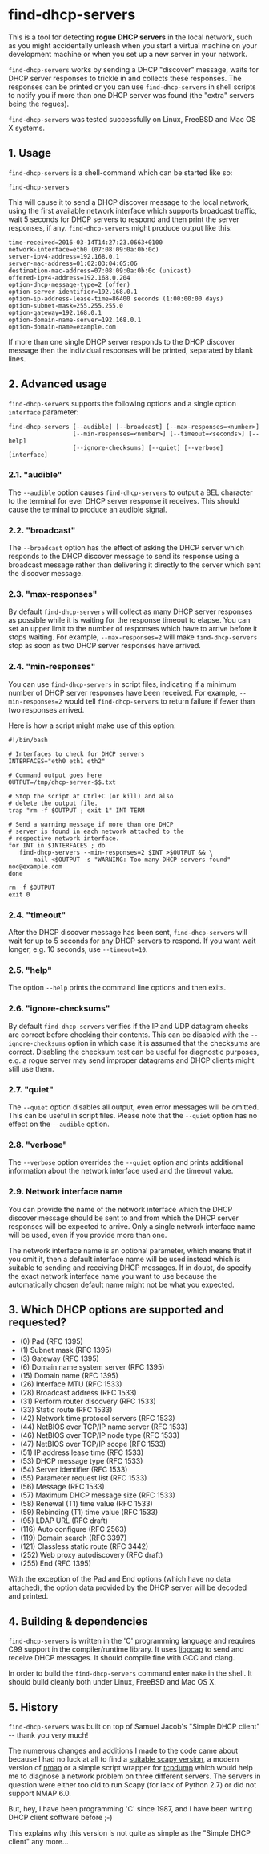 find-dhcp-servers
=================

This is a tool for detecting **rogue DHCP servers** in the local network, such as you might accidentally unleash when you start a virtual machine on your development machine or when you set up a new server in your network.

`find-dhcp-servers` works by sending a DHCP "discover" message, waits for DHCP server responses to trickle in and collects these responses. The responses can be printed or you can use `find-dhcp-servers` in shell scripts to notify you if more than one DHCP server was found (the "extra" servers being the rogues).

`find-dhcp-servers` was tested successfully on Linux, FreeBSD and Mac OS X systems.

## 1. Usage

`find-dhcp-servers` is a shell-command which can be started like so:

    find-dhcp-servers
    
This will cause it to send a DHCP discover message to the local network, using the first available network interface which supports broadcast traffic, wait 5 seconds for DHCP servers to respond and then print the server responses, if any. `find-dhcp-servers` might produce output like this:

    time-received=2016-03-14T14:27:23.0663+0100
    network-interface=eth0 (07:08:09:0a:0b:0c)
    server-ipv4-address=192.168.0.1
    server-mac-address=01:02:03:04:05:06
    destination-mac-address=07:08:09:0a:0b:0c (unicast)
    offered-ipv4-address=192.168.0.204
    option-dhcp-message-type=2 (offer)
    option-server-identifier=192.168.0.1
    option-ip-address-lease-time=86400 seconds (1:00:00:00 days)
    option-subnet-mask=255.255.255.0
    option-gateway=192.168.0.1
    option-domain-name-server=192.168.0.1
    option-domain-name=example.com

If more than one single DHCP server responds to the DHCP discover message then the individual responses will be printed, separated by blank lines.

## 2. Advanced usage

`find-dhcp-servers` supports the following options and a single option `interface` parameter:

    find-dhcp-servers [--audible] [--broadcast] [--max-responses=<number>]
                      [--min-responses=<number>] [--timeout=<seconds>] [--help]
                      [--ignore-checksums] [--quiet] [--verbose] [interface]

### 2.1. "audible"

The `--audible` option causes `find-dhcp-servers` to output a BEL character to the terminal for ever DHCP server response it receives. This should cause the terminal to produce an audible signal.

### 2.2. "broadcast"

The `--broadcast` option has the effect of asking the DHCP server which responds to the DHCP discover message to send its response using a broadcast message rather than delivering it directly to the server which sent the discover message.

### 2.3. "max-responses"

By default `find-dhcp-servers` will collect as many DHCP server responses as possible while it is waiting for the response timeout to elapse. You can set an upper limit to the number of responses which have to arrive before it stops waiting. For example, `--max-responses=2` will make `find-dhcp-servers` stop as soon as two DHCP server responses have arrived.

### 2.4. "min-responses"

You can use `find-dhcp-servers` in script files, indicating if a minimum number of DHCP server responses have been received. For example, `--min-responses=2` would tell `find-dhcp-servers` to return failure if fewer than two responses arrived.

Here is how a script might make use of this option:

    #!/bin/bash
    
    # Interfaces to check for DHCP servers
    INTERFACES="eth0 eth1 eth2"
    
    # Command output goes here
    OUTPUT=/tmp/dhcp-server-$$.txt
    
    # Stop the script at Ctrl+C (or kill) and also
    # delete the output file.
    trap "rm -f $OUTPUT ; exit 1" INT TERM
    
    # Send a warning message if more than one DHCP
    # server is found in each network attached to the
    # respective network interface.
    for INT in $INTERFACES ; do
       find-dhcp-servers --min-responses=2 $INT >$OUTPUT && \
           mail <$OUTPUT -s "WARNING: Too many DHCP servers found" noc@example.com
    done
    
    rm -f $OUTPUT
    exit 0

### 2.4. "timeout"

After the DHCP discover message has been sent, `find-dhcp-servers` will wait for up to 5 seconds for any DHCP servers to respond. If you want wait longer, e.g. 10 seconds, use `--timeout=10`.

### 2.5. "help"

The option `--help` prints the command line options and then exits.

### 2.6. "ignore-checksums"

By default `find-dhcp-servers` verifies if the IP and UDP datagram checks are correct before checking their contents. This can be disabled with the `--ignore-checksums` option in which case it is assumed that the checksums are correct. Disabling the checksum test can be useful for diagnostic purposes, e.g. a rogue server may send improper datagrams and DHCP clients might still use them.

### 2.7. "quiet"

The `--quiet` option disables all output, even error messages will be omitted. This can be useful in script files. Please note that the `--quiet` option has no effect on the `--audible` option.

### 2.8. "verbose"

The `--verbose` option overrides the `--quiet` option and prints additional information about the network interface used and the timeout value.

### 2.9. Network interface name

You can provide the name of the network interface which the DHCP discover message should be sent to and from which the DHCP server responses will be expected to arrive. Only a single network interface name will be used, even if you provide more than one.

The network interface name is an optional parameter, which means that if you omit it, then a default interface name will be used instead which is suitable to sending and receiving DHCP messages. If in doubt, do specify the exact network interface name you want to use because the automatically chosen default name might not be what you expected.

## 3. Which DHCP options are supported and requested?

* (0) Pad (RFC 1395)
* (1) Subnet mask (RFC 1395)
* (3) Gateway (RFC 1395)
* (6) Domain name system server (RFC 1395)
* (15) Domain name (RFC 1395)
* (26) Interface MTU (RFC 1533)
* (28) Broadcast address (RFC 1533)
* (31) Perform router discovery (RFC 1533)
* (33) Static route (RFC 1533)
* (42) Network time protocol servers (RFC 1533)
* (44) NetBIOS over TCP/IP name server (RFC 1533)
* (46) NetBIOS over TCP/IP node type (RFC 1533)
* (47) NetBIOS over TCP/IP scope (RFC 1533)
* (51) IP address lease time (RFC 1533)
* (53) DHCP message type (RFC 1533)
* (54) Server identifier (RFC 1533)
* (55) Parameter request list (RFC 1533)
* (56) Message (RFC 1533)
* (57) Maximum DHCP message size (RFC 1533)
* (58) Renewal (T1) time value (RFC 1533)
* (59) Rebinding (T1) time value (RFC 1533)
* (95) LDAP URL (RFC draft)
* (116) Auto configure (RFC 2563)
* (119) Domain search (RFC 3397)
* (121) Classless static route (RFC 3442)
* (252) Web proxy autodiscovery (RFC draft)
* (255) End (RFC 1395)

With the exception of the Pad and End options (which have no data attached), the option data provided by the DHCP server will be decoded and printed.

## 4. Building & dependencies

`find-dhcp-servers` is written in the 'C' programming language and requires C99 support in the compiler/runtime library. It uses [libpcap](http://www.tcpdump.org) to send and receive DHCP messages. It should compile fine with GCC and clang.

In order to build the `find-dhcp-servers` command enter `make` in the shell. It should build cleanly both under Linux, FreeBSD and Mac OS X.

## 5. History

`find-dhcp-servers` was built on top of Samuel Jacob's "Simple DHCP client" -- thank you very much!

The numerous changes and additions I made to the code came about because I had no luck at all to find a [suitable scapy version](http://www.secdev.org/projects/scapy/), a modern version of [nmap](https://nmap.org) or a simple script wrapper for [tcpdump](http://www.tcpdump.org) which would help me to diagnose a network problem on three different servers. The servers in question were either too old to run Scapy (for lack of Python 2.7) or did not support NMAP 6.0.

But, hey, I have been programming 'C' since 1987, and I have been writing DHCP client software before ;-)

This explains why this version is not quite as simple as the "Simple DHCP client" any more...
